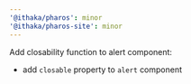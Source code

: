 ```yaml
---
'@ithaka/pharos': minor
'@ithaka/pharos-site': minor
---
```


Add closability function to alert component:

* add `closable` property to `alert` component 
